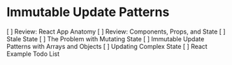 # Immutable Update  Patterns

[ ] Review:  React App Anatomy
[ ] Review: Components, Props, and State
[ ] Stale State
[ ] The Problem with Mutating State
[ ] Immutable Update Patterns with Arrays and Objects
[ ] Updating Complex State
[ ] React Example Todo List
